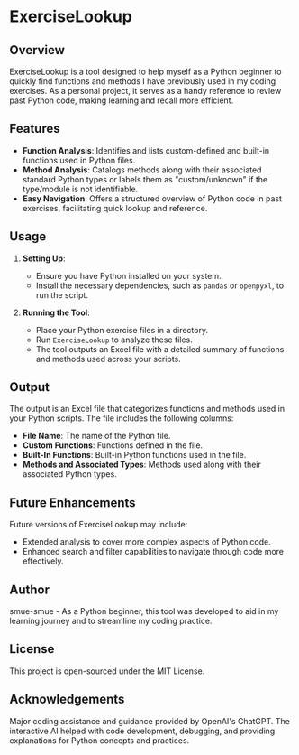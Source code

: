 # ExerciseLookup

## Overview
ExerciseLookup is a tool designed to help myself as a Python beginner to quickly find functions and methods I have previously used in my coding exercises. As a personal project, it serves as a handy reference to review past Python code, making learning and recall more efficient.

## Features
- **Function Analysis**: Identifies and lists custom-defined and built-in functions used in Python files.
- **Method Analysis**: Catalogs methods along with their associated standard Python types or labels them as "custom/unknown" if the type/module is not identifiable.
- **Easy Navigation**: Offers a structured overview of Python code in past exercises, facilitating quick lookup and reference.

## Usage
1. **Setting Up**: 
   - Ensure you have Python installed on your system.
   - Install the necessary dependencies, such as `pandas` or `openpyxl`, to run the script.

2. **Running the Tool**: 
   - Place your Python exercise files in a directory.
   - Run `ExerciseLookup` to analyze these files.
   - The tool outputs an Excel file with a detailed summary of functions and methods used across your scripts.

## Output
The output is an Excel file that categorizes functions and methods used in your Python scripts. The file includes the following columns:
- **File Name**: The name of the Python file.
- **Custom Functions**: Functions defined in the file.
- **Built-In Functions**: Built-in Python functions used in the file.
- **Methods and Associated Types**: Methods used along with their associated Python types.

## Future Enhancements
Future versions of ExerciseLookup may include:
- Extended analysis to cover more complex aspects of Python code.
- Enhanced search and filter capabilities to navigate through code more effectively.

## Author
smue-smue - As a Python beginner, this tool was developed to aid in my learning journey and to streamline my coding practice.

## License
This project is open-sourced under the MIT License.

## Acknowledgements
Major coding assistance and guidance provided by OpenAI's ChatGPT. The interactive AI helped with code development, debugging, and providing explanations for Python concepts and practices.

